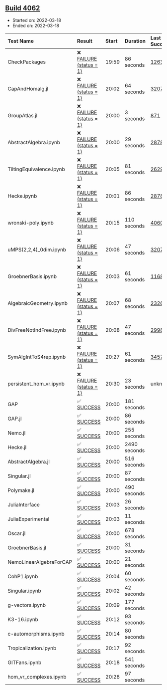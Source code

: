 ## [Build 4062](https://oscarci.mathematik.uni-kl.de/job/oscar-stable/4062/)

* Started on: 2022-03-18
* Ended on: 2022-03-18

| Test Name    | Result | Start | Duration | Last Success | First Failure |
|:-------------|:-------|:------|:---------|:-------------|:--------------|
| CheckPackages | ❌ [FAILURE (status = 1)](https://oscarci.mathematik.uni-kl.de/job/oscar-stable/4062/artifact/logs/build-4062/CheckPackages.log) | 19:59 | 86 seconds | [1263](https://oscarci.mathematik.uni-kl.de/job/oscar-stable/1263/) | [1264](https://oscarci.mathematik.uni-kl.de/job/oscar-stable/1264/) |
| CapAndHomalg.jl | ❌ [FAILURE (status = 1)](https://oscarci.mathematik.uni-kl.de/job/oscar-stable/4062/artifact/logs/build-4062/CapAndHomalg.jl.log) | 20:02 | 64 seconds | [3207](https://oscarci.mathematik.uni-kl.de/job/oscar-stable/3207/) | [3208](https://oscarci.mathematik.uni-kl.de/job/oscar-stable/3208/) |
| GroupAtlas.jl | ❌ [FAILURE (status = 1)](https://oscarci.mathematik.uni-kl.de/job/oscar-stable/4062/artifact/logs/build-4062/GroupAtlas.jl.log) | 20:00 | 3 seconds | [871](https://oscarci.mathematik.uni-kl.de/job/oscar-stable/871/) | [872](https://oscarci.mathematik.uni-kl.de/job/oscar-stable/872/) |
| AbstractAlgebra.ipynb | ❌ [FAILURE (status = 1)](https://oscarci.mathematik.uni-kl.de/job/oscar-stable/4062/artifact/logs/build-4062/AbstractAlgebra.ipynb.log) | 20:00 | 29 seconds | [2878](https://oscarci.mathematik.uni-kl.de/job/oscar-stable/2878/) | [2879](https://oscarci.mathematik.uni-kl.de/job/oscar-stable/2879/) |
| TiltingEquivalence.ipynb | ❌ [FAILURE (status = 1)](https://oscarci.mathematik.uni-kl.de/job/oscar-stable/4062/artifact/logs/build-4062/TiltingEquivalence.ipynb.log) | 20:05 | 81 seconds | [2629](https://oscarci.mathematik.uni-kl.de/job/oscar-stable/2629/) | [2630](https://oscarci.mathematik.uni-kl.de/job/oscar-stable/2630/) |
| Hecke.ipynb | ❌ [FAILURE (status = 1)](https://oscarci.mathematik.uni-kl.de/job/oscar-stable/4062/artifact/logs/build-4062/Hecke.ipynb.log) | 20:01 | 86 seconds | [2878](https://oscarci.mathematik.uni-kl.de/job/oscar-stable/2878/) | [2879](https://oscarci.mathematik.uni-kl.de/job/oscar-stable/2879/) |
| wronski-poly.ipynb | ❌ [FAILURE (status = 1)](https://oscarci.mathematik.uni-kl.de/job/oscar-stable/4062/artifact/logs/build-4062/wronski-poly.ipynb.log) | 20:15 | 110 seconds | [4060](https://oscarci.mathematik.uni-kl.de/job/oscar-stable/4060/) | [4061](https://oscarci.mathematik.uni-kl.de/job/oscar-stable/4061/) |
| uMPS(2,2,4)_0dim.ipynb | ❌ [FAILURE (status = 1)](https://oscarci.mathematik.uni-kl.de/job/oscar-stable/4062/artifact/logs/build-4062/uMPS-2-2-4-_0dim.ipynb.log) | 20:06 | 47 seconds | [3207](https://oscarci.mathematik.uni-kl.de/job/oscar-stable/3207/) | [3208](https://oscarci.mathematik.uni-kl.de/job/oscar-stable/3208/) |
| GroebnerBasis.ipynb | ❌ [FAILURE (status = 1)](https://oscarci.mathematik.uni-kl.de/job/oscar-stable/4062/artifact/logs/build-4062/GroebnerBasis.ipynb.log) | 20:03 | 61 seconds | [1168](https://oscarci.mathematik.uni-kl.de/job/oscar-stable/1168/) | [1169](https://oscarci.mathematik.uni-kl.de/job/oscar-stable/1169/) |
| AlgebraicGeometry.ipynb | ❌ [FAILURE (status = 1)](https://oscarci.mathematik.uni-kl.de/job/oscar-stable/4062/artifact/logs/build-4062/AlgebraicGeometry.ipynb.log) | 20:07 | 68 seconds | [2326](https://oscarci.mathematik.uni-kl.de/job/oscar-stable/2326/) | [2327](https://oscarci.mathematik.uni-kl.de/job/oscar-stable/2327/) |
| DivFreeNotIndFree.ipynb | ❌ [FAILURE (status = 1)](https://oscarci.mathematik.uni-kl.de/job/oscar-stable/4062/artifact/logs/build-4062/DivFreeNotIndFree.ipynb.log) | 20:08 | 47 seconds | [2998](https://oscarci.mathematik.uni-kl.de/job/oscar-stable/2998/) | [2999](https://oscarci.mathematik.uni-kl.de/job/oscar-stable/2999/) |
| SymAlgIntToS4rep.ipynb | ❌ [FAILURE (status = 1)](https://oscarci.mathematik.uni-kl.de/job/oscar-stable/4062/artifact/logs/build-4062/SymAlgIntToS4rep.ipynb.log) | 20:27 | 61 seconds | [3457](https://oscarci.mathematik.uni-kl.de/job/oscar-stable/3457/) | [3458](https://oscarci.mathematik.uni-kl.de/job/oscar-stable/3458/) |
| persistent_hom_vr.ipynb | ❌ [FAILURE (status = 1)](https://oscarci.mathematik.uni-kl.de/job/oscar-stable/4062/artifact/logs/build-4062/persistent_hom_vr.ipynb.log) | 20:30 | 23 seconds | unknown | unknown |
| GAP | ✅ [SUCCESS](https://oscarci.mathematik.uni-kl.de/job/oscar-stable/4062/artifact/logs/build-4062/GAP.log) | 20:00 | 181 seconds |  |  |
| GAP.jl | ✅ [SUCCESS](https://oscarci.mathematik.uni-kl.de/job/oscar-stable/4062/artifact/logs/build-4062/GAP.jl.log) | 20:00 | 86 seconds |  |  |
| Nemo.jl | ✅ [SUCCESS](https://oscarci.mathematik.uni-kl.de/job/oscar-stable/4062/artifact/logs/build-4062/Nemo.jl.log) | 20:00 | 255 seconds |  |  |
| Hecke.jl | ✅ [SUCCESS](https://oscarci.mathematik.uni-kl.de/job/oscar-stable/4062/artifact/logs/build-4062/Hecke.jl.log) | 20:00 | 2490 seconds |  |  |
| AbstractAlgebra.jl | ✅ [SUCCESS](https://oscarci.mathematik.uni-kl.de/job/oscar-stable/4062/artifact/logs/build-4062/AbstractAlgebra.jl.log) | 20:00 | 516 seconds |  |  |
| Singular.jl | ✅ [SUCCESS](https://oscarci.mathematik.uni-kl.de/job/oscar-stable/4062/artifact/logs/build-4062/Singular.jl.log) | 20:00 | 87 seconds |  |  |
| Polymake.jl | ✅ [SUCCESS](https://oscarci.mathematik.uni-kl.de/job/oscar-stable/4062/artifact/logs/build-4062/Polymake.jl.log) | 20:00 | 490 seconds |  |  |
| JuliaInterface | ✅ [SUCCESS](https://oscarci.mathematik.uni-kl.de/job/oscar-stable/4062/artifact/logs/build-4062/JuliaInterface.log) | 20:03 | 26 seconds |  |  |
| JuliaExperimental | ✅ [SUCCESS](https://oscarci.mathematik.uni-kl.de/job/oscar-stable/4062/artifact/logs/build-4062/JuliaExperimental.log) | 20:03 | 11 seconds |  |  |
| Oscar.jl | ✅ [SUCCESS](https://oscarci.mathematik.uni-kl.de/job/oscar-stable/4062/artifact/logs/build-4062/Oscar.jl.log) | 20:00 | 678 seconds |  |  |
| GroebnerBasis.jl | ✅ [SUCCESS](https://oscarci.mathematik.uni-kl.de/job/oscar-stable/4062/artifact/logs/build-4062/GroebnerBasis.jl.log) | 20:00 | 31 seconds |  |  |
| NemoLinearAlgebraForCAP | ✅ [SUCCESS](https://oscarci.mathematik.uni-kl.de/job/oscar-stable/4062/artifact/logs/build-4062/NemoLinearAlgebraForCAP.log) | 20:00 | 21 seconds |  |  |
| CohP1.ipynb | ✅ [SUCCESS](https://oscarci.mathematik.uni-kl.de/job/oscar-stable/4062/artifact/logs/build-4062/CohP1.ipynb.log) | 20:04 | 60 seconds |  |  |
| Singular.ipynb | ✅ [SUCCESS](https://oscarci.mathematik.uni-kl.de/job/oscar-stable/4062/artifact/logs/build-4062/Singular.ipynb.log) | 20:02 | 42 seconds |  |  |
| g-vectors.ipynb | ✅ [SUCCESS](https://oscarci.mathematik.uni-kl.de/job/oscar-stable/4062/artifact/logs/build-4062/g-vectors.ipynb.log) | 20:09 | 177 seconds |  |  |
| K3-16.ipynb | ✅ [SUCCESS](https://oscarci.mathematik.uni-kl.de/job/oscar-stable/4062/artifact/logs/build-4062/K3-16.ipynb.log) | 20:12 | 93 seconds |  |  |
| c-automorphisms.ipynb | ✅ [SUCCESS](https://oscarci.mathematik.uni-kl.de/job/oscar-stable/4062/artifact/logs/build-4062/c-automorphisms.ipynb.log) | 20:14 | 80 seconds |  |  |
| Tropicalization.ipynb | ✅ [SUCCESS](https://oscarci.mathematik.uni-kl.de/job/oscar-stable/4062/artifact/logs/build-4062/Tropicalization.ipynb.log) | 20:17 | 92 seconds |  |  |
| GITFans.ipynb | ✅ [SUCCESS](https://oscarci.mathematik.uni-kl.de/job/oscar-stable/4062/artifact/logs/build-4062/GITFans.ipynb.log) | 20:18 | 541 seconds |  |  |
| hom_vr_complexes.ipynb | ✅ [SUCCESS](https://oscarci.mathematik.uni-kl.de/job/oscar-stable/4062/artifact/logs/build-4062/hom_vr_complexes.ipynb.log) | 20:28 | 97 seconds |  |  |
